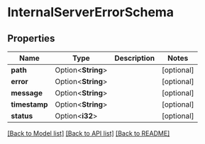 # InternalServerErrorSchema

## Properties

Name | Type | Description | Notes
------------ | ------------- | ------------- | -------------
**path** | Option<**String**> |  | [optional]
**error** | Option<**String**> |  | [optional]
**message** | Option<**String**> |  | [optional]
**timestamp** | Option<**String**> |  | [optional]
**status** | Option<**i32**> |  | [optional]

[[Back to Model list]](../README.md#documentation-for-models) [[Back to API list]](../README.md#documentation-for-api-endpoints) [[Back to README]](../README.md)


